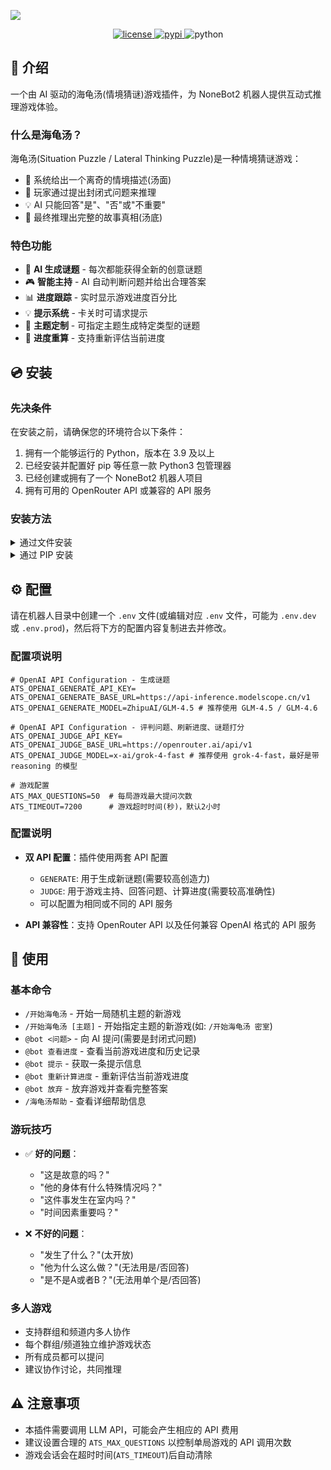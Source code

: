 ![](https://socialify.git.ci/xxtg666/nonebot-plugin-ai-turtle-soup/image?description=1&forks=1&issues=1&language=1&logo=https://raw.githubusercontent.com/xxtg666/nonebot-plugin-ai-turtle-soup/main/docs/nbp_logo.png&name=1&owner=1&pulls=1&stargazers=1&theme=Light)

<div align="center">

<a href="./LICENSE">
    <img src="https://img.shields.io/github/license/xxtg666/nonebot-plugin-ai-turtle-soup.svg?style=for-the-badge" alt="license">
</a>

<a href="https://pypi.python.org/pypi/nonebot-plugin-ai-turtle-soup">
    <img src="https://img.shields.io/pypi/v/nonebot-plugin-ai-turtle-soup.svg?style=for-the-badge" alt="pypi">
</a>

<img src="https://img.shields.io/badge/python-3.9+-blue.svg?style=for-the-badge" alt="python">

</div>

## 📖 介绍

一个由 AI 驱动的海龟汤(情境猜谜)游戏插件，为 NoneBot2 机器人提供互动式推理游戏体验。

### 什么是海龟汤？

海龟汤(Situation Puzzle / Lateral Thinking Puzzle)是一种情境猜谜游戏：
- 🧩 系统给出一个离奇的情境描述(汤面)
- 🤔 玩家通过提出封闭式问题来推理
- 💡 AI 只能回答"是"、"否"或"不重要"
- 🎯 最终推理出完整的故事真相(汤底)

### 特色功能

- 🤖 **AI 生成谜题** - 每次都能获得全新的创意谜题
- 🎮 **智能主持** - AI 自动判断问题并给出合理答案
- 📊 **进度跟踪** - 实时显示游戏进度百分比
- 💡 **提示系统** - 卡关时可请求提示
- 🎨 **主题定制** - 可指定主题生成特定类型的谜题
- 🔄 **进度重算** - 支持重新评估当前进度

## 💿 安装

### 先决条件

在安装之前，请确保您的环境符合以下条件：

1. 拥有一个能够运行的 Python，版本在 3.9 及以上
2. 已经安装并配置好 pip 等任意一款 Python3 包管理器
3. 已经创建或拥有了一个 NoneBot2 机器人项目
4. 拥有可用的 OpenRouter API 或兼容的 API 服务

### 安装方法

<details>
<summary>通过文件安装</summary>

1. 在您的 `pyproject.toml` 中配置一个插件目录
```toml
plugin_dirs = ["src/plugins"]
```
> 您需要确保此目录存在，下文将使用 `插件目录` 代指此目录。

2. [下载本仓库](https://github.com/xxtg666/nonebot-plugin-ai-turtle-soup/archive/refs/heads/main.zip)

3. 将 `src` 文件夹中的 `nonebot_plugin_ai_turtle_soup` 文件夹解压到插件目录

4. 安装依赖
> 进入 `requirements.txt` 同目录下执行
```bash
pip install -r requirements.txt
```

</details>

<details>
<summary>通过 PIP 安装</summary>

1. 使用 pip 安装插件
```bash
pip install nonebot-plugin-ai-turtle-soup
```

2. 修改 `pyproject.toml` 在 `plugins` 中添加 `nonebot_plugin_ai_turtle_soup`

</details>

## ⚙️ 配置

请在机器人目录中创建一个 `.env` 文件(或编辑对应 `.env` 文件，可能为 `.env.dev` 或 `.env.prod`)，然后将下方的配置内容复制进去并修改。

### 配置项说明

```env
# OpenAI API Configuration - 生成谜题
ATS_OPENAI_GENERATE_API_KEY=
ATS_OPENAI_GENERATE_BASE_URL=https://api-inference.modelscope.cn/v1
ATS_OPENAI_GENERATE_MODEL=ZhipuAI/GLM-4.5 # 推荐使用 GLM-4.5 / GLM-4.6

# OpenAI API Configuration - 评判问题、刷新进度、谜题打分
ATS_OPENAI_JUDGE_API_KEY=
ATS_OPENAI_JUDGE_BASE_URL=https://openrouter.ai/api/v1
ATS_OPENAI_JUDGE_MODEL=x-ai/grok-4-fast # 推荐使用 grok-4-fast，最好是带 reasoning 的模型

# 游戏配置
ATS_MAX_QUESTIONS=50  # 每局游戏最大提问次数
ATS_TIMEOUT=7200      # 游戏超时时间(秒)，默认2小时
```

### 配置说明

- **双 API 配置**：插件使用两套 API 配置
  - `GENERATE`: 用于生成新谜题(需要较高创造力)
  - `JUDGE`: 用于游戏主持、回答问题、计算进度(需要较高准确性)
  - 可以配置为相同或不同的 API 服务
  
- **API 兼容性**：支持 OpenRouter API 以及任何兼容 OpenAI 格式的 API 服务

## 🎉 使用

### 基本命令

- `/开始海龟汤` - 开始一局随机主题的新游戏
- `/开始海龟汤 [主题]` - 开始指定主题的新游戏(如: `/开始海龟汤 密室`)
- `@bot <问题>` - 向 AI 提问(需要是封闭式问题)
- `@bot 查看进度` - 查看当前游戏进度和历史记录
- `@bot 提示` - 获取一条提示信息
- `@bot 重新计算进度` - 重新评估当前游戏进度
- `@bot 放弃` - 放弃游戏并查看完整答案
- `/海龟汤帮助` - 查看详细帮助信息

### 游玩技巧

- ✅ **好的问题**：
  - "这是故意的吗？"
  - "他的身体有什么特殊情况吗？"
  - "这件事发生在室内吗？"
  - "时间因素重要吗？"

- ❌ **不好的问题**：
  - "发生了什么？"(太开放)
  - "他为什么这么做？"(无法用是/否回答)
  - "是不是A或者B？"(无法用单个是/否回答)

### 多人游戏

- 支持群组和频道内多人协作
- 每个群组/频道独立维护游戏状态
- 所有成员都可以提问
- 建议协作讨论，共同推理

## ⚠️ 注意事项

- 本插件需要调用 LLM API，可能会产生相应的 API 费用
- 建议设置合理的 `ATS_MAX_QUESTIONS` 以控制单局游戏的 API 调用次数
- 游戏会话会在超时时间(`ATS_TIMEOUT`)后自动清除